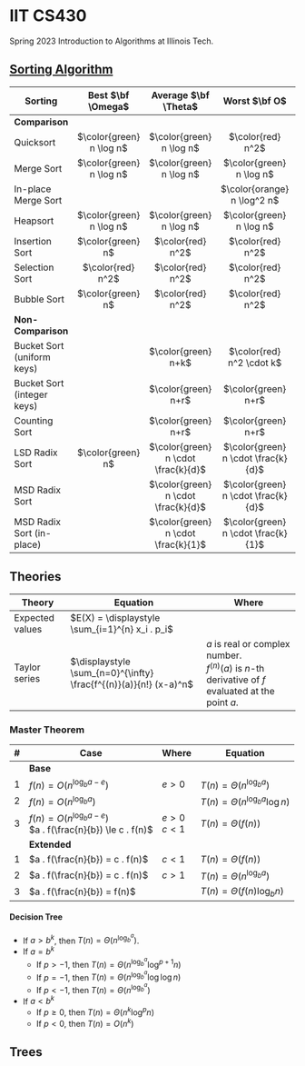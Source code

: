 # IIT CS430

Spring 2023 Introduction to Algorithms at Illinois Tech.

## [Sorting Algorithm](https://en.wikipedia.org/wiki/Sorting_algorithm)

| Sorting | Best $\bf \Omega$ | Average $\bf \Theta$ | Worst $\bf O$ | Memory | Stable |
| --- | :---: | :---: | :---: | :---: | :---: |
| **Comparison** | | | |
| Quicksort | $\color{green} n \log n$ | $\color{green} n \log n$ | $\color{red} n^2$ | $\color{orange} \log n$ | $\color{red} \textsf{✗}$ |
| Merge Sort | $\color{green} n \log n$ | $\color{green} n \log n$ | $\color{green} n \log n$ | $\color{red} n$ | $\color{green} \checkmark$ |
| In-place Merge Sort | | | $\color{orange} n \log^2 n$ | $\color{green} 1$ | $\color{green} \checkmark$ |
| Heapsort | $\color{green} n \log n$ | $\color{green} n \log n$ | $\color{green} n \log n$ | $\color{green} 1$ | $\color{red} \textsf{✗}$ |
| Insertion Sort | $\color{green} n$ | $\color{red} n^2$ | $\color{red} n^2$ | $\color{green} 1$ | $\color{green} \checkmark$ |
| Selection Sort | $\color{red} n^2$ | $\color{red} n^2$ | $\color{red} n^2$ | $\color{green} 1$ | $\color{red} \textsf{✗}$ |
| Bubble Sort | $\color{green} n$ | $\color{red} n^2$ | $\color{red} n^2$ | $\color{green} 1$ | $\color{green} \checkmark$ |
| **Non-Comparison** | | | |
| Bucket Sort (uniform keys) | | $\color{green} n+k$ | $\color{red} n^2 \cdot k$ | $n \cdot k$ | $\color{green} \checkmark$ |
| Bucket Sort (integer keys) | | $\color{green} n+r$ | $\color{green} n+r$ | $n+r$ | $\color{green} \checkmark$ |
| Counting Sort | | $\color{green} n+r$ | $\color{green} n+r$ | $n+r$ | $\color{green} \checkmark$ |
| LSD Radix Sort | $\color{green} n$ | $\color{green} n \cdot \frac{k}{d}$ | $\color{green} n \cdot \frac{k}{d}$ | $n + 2^d$ | $\color{green} \checkmark$ |
| MSD Radix Sort | | $\color{green} n \cdot \frac{k}{d}$ | $\color{green} n \cdot \frac{k}{d}$ | $n + 2^d$ | $\color{green} \checkmark$ |
| MSD Radix Sort (in-place) | | $\color{green} n \cdot \frac{k}{1}$ | $\color{green} n \cdot \frac{k}{1}$ | $2^1$ | $\color{red} \textsf{✗}$ |

## Theories

| Theory | Equation | Where |
| --- | --- | --- |
| Expected values | $E(X) = \displaystyle \sum_{i=1}^{n} x_i . p_i$ | |
| Taylor series | $\displaystyle \sum_{n=0}^{\infty} \frac{f^{(n)}(a)}{n!} (x-a)^n$ | $a$ is real or complex number.<br>$f^{(n)}(a)$ is $n$-th derivative of $f$ evaluated at the point $a$. |

### Master Theorem

| # | Case | Where | Equation |
| ---: | --- | --- | --- |
| | **Base** | | |
| 1 | $f(n) = O(n^{\log_b a-e})$ | $e>0$ | $T(n) = \Theta(n^{\log_b a})$ |
| 2 | $f(n) = O(n^{\log_b a})$ | | $T(n) = \Theta(n^{\log_b a} \log n)$ |
| 3 | $f(n) = O(n^{\log_b a-e})$<br>$a . f(\frac{n}{b}) \le c . f(n)$ | $e>0$<br>$c < 1$ | $T(n) = \Theta(f(n))$ |
| | **Extended** | | |
| 1 | $a . f(\frac{n}{b}) = c . f(n)$ | $c<1$ | $T(n) = \Theta(f(n))$ |
| 2 | $a . f(\frac{n}{b}) = c . f(n)$ | $c>1$ | $T(n) = \Theta(n^{\log_b a})$ |
| 3 | $a . f(\frac{n}{b}) = f(n)$ | | $T(n) = \Theta(f(n) \log_b n)$ |

#### Decision Tree

- If $a > b^k$, then $T(n) = \Theta(n^{\log^a_b})$.
- If $a = b^k$
  - If $p > -1$, then $T(n) = \Theta(n^{\log^a_b} \log^{p+1} n)$
  - If $p = -1$, then $T(n) = \Theta(n^{\log^a_b} \log \log n)$
  - If $p < -1$, then $T(n) = \Theta(n^{\log^a_b})$
- If $a < b^k$
  - If $p \ge 0$, then $T(n) = \Theta(n^k \log^p n)$
  - If $p < 0$, then $T(n) = O(n^k)$

## Trees

<!-- hotfix: KaTeX -->
<!-- https://github.com/yzane/vscode-markdown-pdf/issues/21/ -->
<script type="text/javascript" src="http://cdn.mathjax.org/mathjax/latest/MathJax.js?config=TeX-AMS-MML_HTMLorMML"></script>
<script type="text/x-mathjax-config">MathJax.Hub.Config({ tex2jax: { inlineMath: [['$', '$']]}, messageStyle: 'none' });</script>
